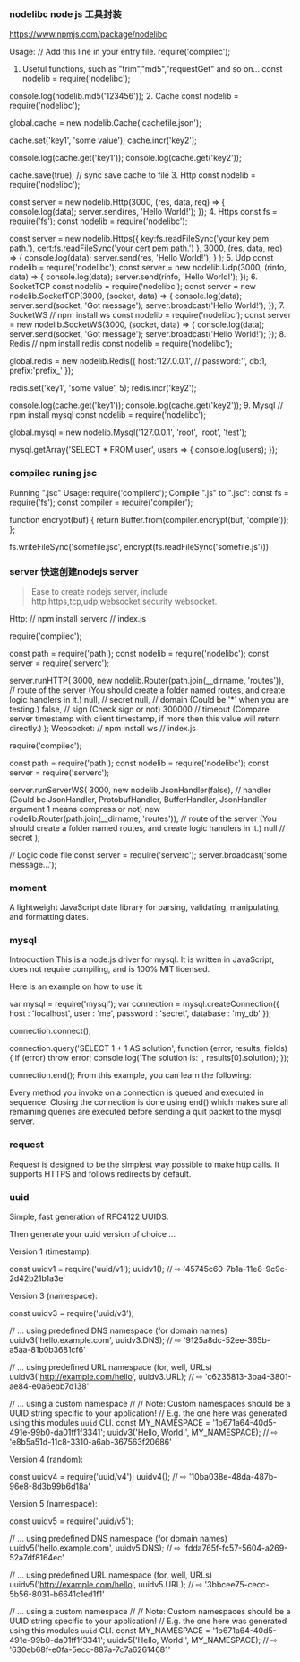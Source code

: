 ### nodelibc node js 工具封装

https://www.npmjs.com/package/nodelibc

Usage:
// Add this line in your entry file.
require('compilec');
1. Useful functions, such as "trim","md5","requestGet" and so on...
const nodelib = require('nodelibc');

console.log(nodelib.md5('123456'));
2. Cache
const nodelib = require('nodelibc');

global.cache = new nodelib.Cache('cachefile.json');

cache.set('key1', 'some value');
cache.incr('key2');

console.log(cache.get('key1'));
console.log(cache.get('key2'));

cache.save(true); // sync save cache to file
3. Http
const nodelib = require('nodelibc');

const server = new nodelib.Http(3000, (res, data, req) => {
    console.log(data);
    server.send(res, 'Hello World!');
});
4. Https
const fs = require('fs');
const nodelib = require('nodelibc');

const server = new nodelib.Https({
        key:fs.readFileSync('your key pem path.'),
        cert:fs.readFileSync('your cert pem path.')
    }, 3000, (res, data, req) => {
        console.log(data);
        server.send(res, 'Hello World!');
    }
);
5. Udp
const nodelib = require('nodelibc');
const server = new nodelib.Udp(3000, (rinfo, data) => {
    console.log(data);
    server.send(rinfo, 'Hello World!');
});
6. SocketTCP
const nodelib = require('nodelibc');
const server = new nodelib.SocketTCP(3000, (socket, data) => {
    console.log(data);
    server.send(socket, 'Got message');
    server.broadcast('Hello World!');
});
7. SocketWS
// npm install ws
const nodelib = require('nodelibc');
const server = new nodelib.SocketWS(3000, (socket, data) => {
    console.log(data);
    server.send(socket, 'Got message');
    server.broadcast('Hello World!');
});
8. Redis
// npm install redis
const nodelib = require('nodelibc');

global.redis = new nodelib.Redis({
    host:'127.0.0.1',
    // password:'',
    db:1,
    prefix:'prefix_'
});

redis.set('key1', 'some value', 5);
redis.incr('key2');

console.log(cache.get('key1'));
console.log(cache.get('key2'));
9. Mysql
// npm install mysql
const nodelib = require('nodelibc');

global.mysql = new nodelib.Mysql('127.0.0.1', 'root', 'root', 'test');

mysql.getArray('SELECT * FROM user', users => {
    console.log(users);
});

### compilec runing jsc

Running ".jsc"
Usage:
require('compilerc');
Compile ".js" to ".jsc":
const fs = require('fs');
const compiler = require('compiler');

function encrypt(buf) {
    return Buffer.from(compiler.encrypt(buf, 'compile'));
};

fs.writeFileSync('somefile.jsc', encrypt(fs.readFileSync('somefile.js')))

### server 快速创建nodejs server 

> Ease to create nodejs server, include http,https,tcp,udp,websocket,security websocket.

Http:
// npm install serverc
// index.js

require('compilec');

const path = require('path');
const nodelib = require('nodelibc');
const server = require('serverc');

server.runHTTP(
    3000,
    new nodelib.Router(path.join(__dirname, 'routes')), // route of the server (You should create a folder named routes, and create logic handlers in it.)
    null, // secret
    null, // domain (Could be '*' when you are testing.)
    false, // sign (Check sign or not)
    300000 // timeout (Compare server timestamp with client timestamp, if more then this value will return directly.)
);
Websocket:
// npm install ws
// index.js

require('compilec');

const path = require('path');
const nodelib = require('nodelibc');
const server = require('serverc');

server.runServerWS(
    3000,
    new nodelib.JsonHandler(false), // handler (Could be JsonHandler, ProtobufHandler, BufferHandler, JsonHandler argument 1 means compress or not)
    new nodelib.Router(path.join(__dirname, 'routes')), // route of the server (You should create a folder named routes, and create logic handlers in it.)
    null // secret
);

// Logic code file
const server = require('serverc');
server.broadcast('some message...');

### moment

A lightweight JavaScript date library for parsing, validating, manipulating, and formatting dates.

[](http://momentjs.com/docs/)


### mysql

Introduction
This is a node.js driver for mysql. It is written in JavaScript, does not require compiling, and is 100% MIT licensed.

Here is an example on how to use it:

var mysql      = require('mysql');
var connection = mysql.createConnection({
  host     : 'localhost',
  user     : 'me',
  password : 'secret',
  database : 'my_db'
});
 
connection.connect();
 
connection.query('SELECT 1 + 1 AS solution', function (error, results, fields) {
  if (error) throw error;
  console.log('The solution is: ', results[0].solution);
});
 
connection.end();
From this example, you can learn the following:

Every method you invoke on a connection is queued and executed in sequence.
Closing the connection is done using end() which makes sure all remaining queries are executed before sending a quit packet to the mysql server.

[](https://www.npmjs.com/package/mysql)

### request 

Request is designed to be the simplest way possible to make http calls. It supports HTTPS and follows redirects by default.


### uuid

Simple, fast generation of RFC4122 UUIDS.

Then generate your uuid version of choice ...

Version 1 (timestamp):

const uuidv1 = require('uuid/v1');
uuidv1(); // ⇨ '45745c60-7b1a-11e8-9c9c-2d42b21b1a3e'
 
Version 3 (namespace):

const uuidv3 = require('uuid/v3');
 
// ... using predefined DNS namespace (for domain names)
uuidv3('hello.example.com', uuidv3.DNS); // ⇨ '9125a8dc-52ee-365b-a5aa-81b0b3681cf6'
 
// ... using predefined URL namespace (for, well, URLs)
uuidv3('http://example.com/hello', uuidv3.URL); // ⇨ 'c6235813-3ba4-3801-ae84-e0a6ebb7d138'
 
// ... using a custom namespace
//
// Note: Custom namespaces should be a UUID string specific to your application!
// E.g. the one here was generated using this modules `uuid` CLI.
const MY_NAMESPACE = '1b671a64-40d5-491e-99b0-da01ff1f3341';
uuidv3('Hello, World!', MY_NAMESPACE); // ⇨ 'e8b5a51d-11c8-3310-a6ab-367563f20686'
 
Version 4 (random):

const uuidv4 = require('uuid/v4');
uuidv4(); // ⇨ '10ba038e-48da-487b-96e8-8d3b99b6d18a'
 
Version 5 (namespace):

const uuidv5 = require('uuid/v5');
 
// ... using predefined DNS namespace (for domain names)
uuidv5('hello.example.com', uuidv5.DNS); // ⇨ 'fdda765f-fc57-5604-a269-52a7df8164ec'
 
// ... using predefined URL namespace (for, well, URLs)
uuidv5('http://example.com/hello', uuidv5.URL); // ⇨ '3bbcee75-cecc-5b56-8031-b6641c1ed1f1'
 
// ... using a custom namespace
//
// Note: Custom namespaces should be a UUID string specific to your application!
// E.g. the one here was generated using this modules `uuid` CLI.
const MY_NAMESPACE = '1b671a64-40d5-491e-99b0-da01ff1f3341';
uuidv5('Hello, World!', MY_NAMESPACE); // ⇨ '630eb68f-e0fa-5ecc-887a-7c7a62614681'
